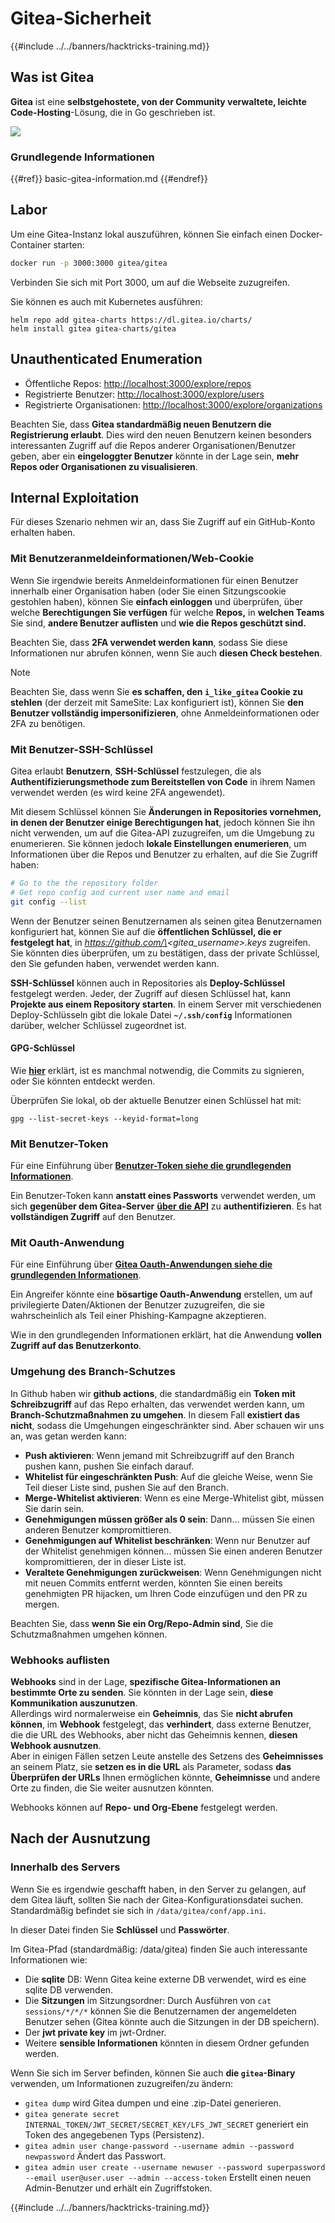 # Gitea-Sicherheit

{{#include ../../banners/hacktricks-training.md}}

## Was ist Gitea

**Gitea** ist eine **selbstgehostete, von der Community verwaltete, leichte Code-Hosting**-Lösung, die in Go geschrieben ist.

![](<../../images/image (160).png>)

### Grundlegende Informationen

{{#ref}}
basic-gitea-information.md
{{#endref}}

## Labor

Um eine Gitea-Instanz lokal auszuführen, können Sie einfach einen Docker-Container starten:
```bash
docker run -p 3000:3000 gitea/gitea
```
Verbinden Sie sich mit Port 3000, um auf die Webseite zuzugreifen.

Sie können es auch mit Kubernetes ausführen:
```
helm repo add gitea-charts https://dl.gitea.io/charts/
helm install gitea gitea-charts/gitea
```
## Unauthenticated Enumeration

- Öffentliche Repos: [http://localhost:3000/explore/repos](http://localhost:3000/explore/repos)
- Registrierte Benutzer: [http://localhost:3000/explore/users](http://localhost:3000/explore/users)
- Registrierte Organisationen: [http://localhost:3000/explore/organizations](http://localhost:3000/explore/organizations)

Beachten Sie, dass **Gitea standardmäßig neuen Benutzern die Registrierung erlaubt**. Dies wird den neuen Benutzern keinen besonders interessanten Zugriff auf die Repos anderer Organisationen/Benutzer geben, aber ein **eingeloggter Benutzer** könnte in der Lage sein, **mehr Repos oder Organisationen zu visualisieren**.

## Internal Exploitation

Für dieses Szenario nehmen wir an, dass Sie Zugriff auf ein GitHub-Konto erhalten haben.

### Mit Benutzeranmeldeinformationen/Web-Cookie

Wenn Sie irgendwie bereits Anmeldeinformationen für einen Benutzer innerhalb einer Organisation haben (oder Sie einen Sitzungscookie gestohlen haben), können Sie **einfach einloggen** und überprüfen, über welche **Berechtigungen Sie verfügen** für welche **Repos,** in **welchen Teams** Sie sind, **andere Benutzer auflisten** und **wie die Repos geschützt sind.**

Beachten Sie, dass **2FA verwendet werden kann**, sodass Sie diese Informationen nur abrufen können, wenn Sie auch **diesen Check bestehen**.

> [!NOTE]
> Beachten Sie, dass wenn Sie **es schaffen, den `i_like_gitea` Cookie zu stehlen** (der derzeit mit SameSite: Lax konfiguriert ist), können Sie **den Benutzer vollständig impersonifizieren**, ohne Anmeldeinformationen oder 2FA zu benötigen.

### Mit Benutzer-SSH-Schlüssel

Gitea erlaubt **Benutzern**, **SSH-Schlüssel** festzulegen, die als **Authentifizierungsmethode zum Bereitstellen von Code** in ihrem Namen verwendet werden (es wird keine 2FA angewendet).

Mit diesem Schlüssel können Sie **Änderungen in Repositories vornehmen, in denen der Benutzer einige Berechtigungen hat**, jedoch können Sie ihn nicht verwenden, um auf die Gitea-API zuzugreifen, um die Umgebung zu enumerieren. Sie können jedoch **lokale Einstellungen enumerieren**, um Informationen über die Repos und Benutzer zu erhalten, auf die Sie Zugriff haben:
```bash
# Go to the the repository folder
# Get repo config and current user name and email
git config --list
```
Wenn der Benutzer seinen Benutzernamen als seinen gitea Benutzernamen konfiguriert hat, können Sie auf die **öffentlichen Schlüssel, die er festgelegt hat**, in _https://github.com/\<gitea_username>.keys_ zugreifen. Sie könnten dies überprüfen, um zu bestätigen, dass der private Schlüssel, den Sie gefunden haben, verwendet werden kann.

**SSH-Schlüssel** können auch in Repositories als **Deploy-Schlüssel** festgelegt werden. Jeder, der Zugriff auf diesen Schlüssel hat, kann **Projekte aus einem Repository starten**. In einem Server mit verschiedenen Deploy-Schlüsseln gibt die lokale Datei **`~/.ssh/config`** Informationen darüber, welcher Schlüssel zugeordnet ist.

#### GPG-Schlüssel

Wie [**hier**](https://github.com/carlospolop/hacktricks-cloud/blob/master/pentesting-ci-cd/gitea-security/broken-reference/README.md) erklärt, ist es manchmal notwendig, die Commits zu signieren, oder Sie könnten entdeckt werden.

Überprüfen Sie lokal, ob der aktuelle Benutzer einen Schlüssel hat mit:
```shell
gpg --list-secret-keys --keyid-format=long
```
### Mit Benutzer-Token

Für eine Einführung über [**Benutzer-Token siehe die grundlegenden Informationen**](basic-gitea-information.md#personal-access-tokens).

Ein Benutzer-Token kann **anstatt eines Passworts** verwendet werden, um sich **gegenüber dem Gitea-Server** [**über die API**](https://try.gitea.io/api/swagger#/) zu **authentifizieren**. Es hat **vollständigen Zugriff** auf den Benutzer.

### Mit Oauth-Anwendung

Für eine Einführung über [**Gitea Oauth-Anwendungen siehe die grundlegenden Informationen**](./#with-oauth-application).

Ein Angreifer könnte eine **bösartige Oauth-Anwendung** erstellen, um auf privilegierte Daten/Aktionen der Benutzer zuzugreifen, die sie wahrscheinlich als Teil einer Phishing-Kampagne akzeptieren.

Wie in den grundlegenden Informationen erklärt, hat die Anwendung **vollen Zugriff auf das Benutzerkonto**.

### Umgehung des Branch-Schutzes

In Github haben wir **github actions**, die standardmäßig ein **Token mit Schreibzugriff** auf das Repo erhalten, das verwendet werden kann, um **Branch-Schutzmaßnahmen zu umgehen**. In diesem Fall **existiert das nicht**, sodass die Umgehungen eingeschränkter sind. Aber schauen wir uns an, was getan werden kann:

- **Push aktivieren**: Wenn jemand mit Schreibzugriff auf den Branch pushen kann, pushen Sie einfach darauf.
- **Whitelist für eingeschränkten Push**: Auf die gleiche Weise, wenn Sie Teil dieser Liste sind, pushen Sie auf den Branch.
- **Merge-Whitelist aktivieren**: Wenn es eine Merge-Whitelist gibt, müssen Sie darin sein.
- **Genehmigungen müssen größer als 0 sein**: Dann... müssen Sie einen anderen Benutzer kompromittieren.
- **Genehmigungen auf Whitelist beschränken**: Wenn nur Benutzer auf der Whitelist genehmigen können... müssen Sie einen anderen Benutzer kompromittieren, der in dieser Liste ist.
- **Veraltete Genehmigungen zurückweisen**: Wenn Genehmigungen nicht mit neuen Commits entfernt werden, könnten Sie einen bereits genehmigten PR hijacken, um Ihren Code einzufügen und den PR zu mergen.

Beachten Sie, dass **wenn Sie ein Org/Repo-Admin sind**, Sie die Schutzmaßnahmen umgehen können.

### Webhooks auflisten

**Webhooks** sind in der Lage, **spezifische Gitea-Informationen an bestimmte Orte zu senden**. Sie könnten in der Lage sein, **diese Kommunikation auszunutzen**.\
Allerdings wird normalerweise ein **Geheimnis**, das Sie **nicht abrufen können**, im **Webhook** festgelegt, das **verhindert**, dass externe Benutzer, die die URL des Webhooks, aber nicht das Geheimnis kennen, **diesen Webhook ausnutzen**.\
Aber in einigen Fällen setzen Leute anstelle des Setzens des **Geheimnisses** an seinem Platz, sie **setzen es in die URL** als Parameter, sodass **das Überprüfen der URLs** Ihnen ermöglichen könnte, **Geheimnisse** und andere Orte zu finden, die Sie weiter ausnutzen könnten.

Webhooks können auf **Repo- und Org-Ebene** festgelegt werden.

## Nach der Ausnutzung

### Innerhalb des Servers

Wenn Sie es irgendwie geschafft haben, in den Server zu gelangen, auf dem Gitea läuft, sollten Sie nach der Gitea-Konfigurationsdatei suchen. Standardmäßig befindet sie sich in `/data/gitea/conf/app.ini`.

In dieser Datei finden Sie **Schlüssel** und **Passwörter**.

Im Gitea-Pfad (standardmäßig: /data/gitea) finden Sie auch interessante Informationen wie:

- Die **sqlite** DB: Wenn Gitea keine externe DB verwendet, wird es eine sqlite DB verwenden.
- Die **Sitzungen** im Sitzungsordner: Durch Ausführen von `cat sessions/*/*/*` können Sie die Benutzernamen der angemeldeten Benutzer sehen (Gitea könnte auch die Sitzungen in der DB speichern).
- Der **jwt private key** im jwt-Ordner.
- Weitere **sensible Informationen** könnten in diesem Ordner gefunden werden.

Wenn Sie sich im Server befinden, können Sie auch **die `gitea`-Binary** verwenden, um Informationen zuzugreifen/zu ändern:

- `gitea dump` wird Gitea dumpen und eine .zip-Datei generieren.
- `gitea generate secret INTERNAL_TOKEN/JWT_SECRET/SECRET_KEY/LFS_JWT_SECRET` generiert ein Token des angegebenen Typs (Persistenz).
- `gitea admin user change-password --username admin --password newpassword` Ändert das Passwort.
- `gitea admin user create --username newuser --password superpassword --email user@user.user --admin --access-token` Erstellt einen neuen Admin-Benutzer und erhält ein Zugriffstoken.

{{#include ../../banners/hacktricks-training.md}}

